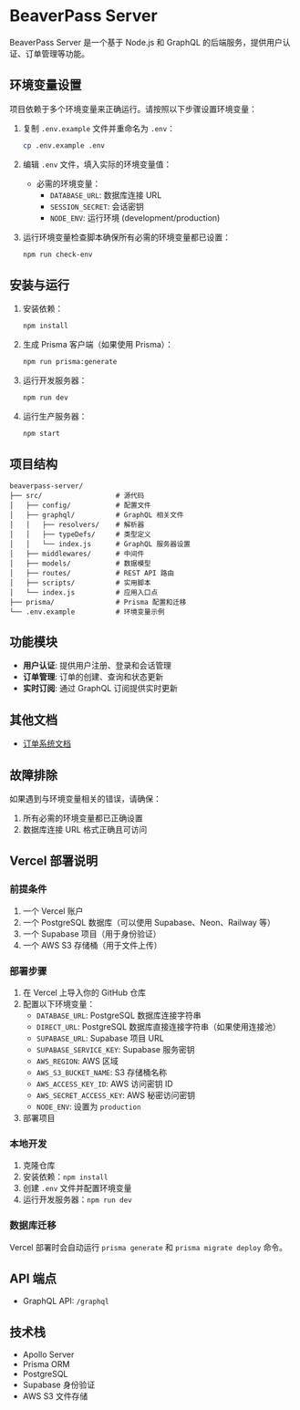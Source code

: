 # BeaverPass Server

BeaverPass Server 是一个基于 Node.js 和 GraphQL 的后端服务，提供用户认证、订单管理等功能。

## 环境变量设置

项目依赖于多个环境变量来正确运行。请按照以下步骤设置环境变量：

1. 复制 `.env.example` 文件并重命名为 `.env`：
   ```bash
   cp .env.example .env
   ```

2. 编辑 `.env` 文件，填入实际的环境变量值：
   - 必需的环境变量：
     - `DATABASE_URL`: 数据库连接 URL
     - `SESSION_SECRET`: 会话密钥
     - `NODE_ENV`: 运行环境 (development/production)

3. 运行环境变量检查脚本确保所有必需的环境变量都已设置：
   ```bash
   npm run check-env
   ```

## 安装与运行

1. 安装依赖：
   ```bash
   npm install
   ```

2. 生成 Prisma 客户端（如果使用 Prisma）：
   ```bash
   npm run prisma:generate
   ```

3. 运行开发服务器：
   ```bash
   npm run dev
   ```

4. 运行生产服务器：
   ```bash
   npm start
   ```

## 项目结构

```
beaverpass-server/
├── src/                  # 源代码
│   ├── config/           # 配置文件
│   ├── graphql/          # GraphQL 相关文件
│   │   ├── resolvers/    # 解析器
│   │   ├── typeDefs/     # 类型定义
│   │   └── index.js      # GraphQL 服务器设置
│   ├── middlewares/      # 中间件
│   ├── models/           # 数据模型
│   ├── routes/           # REST API 路由
│   ├── scripts/          # 实用脚本
│   └── index.js          # 应用入口点
├── prisma/               # Prisma 配置和迁移
└── .env.example          # 环境变量示例
```

## 功能模块

- **用户认证**: 提供用户注册、登录和会话管理
- **订单管理**: 订单的创建、查询和状态更新
- **实时订阅**: 通过 GraphQL 订阅提供实时更新

## 其他文档

- [订单系统文档](./README-orders.md)

## 故障排除

如果遇到与环境变量相关的错误，请确保：

1. 所有必需的环境变量都已正确设置
2. 数据库连接 URL 格式正确且可访问

## Vercel 部署说明

### 前提条件

1. 一个 Vercel 账户
2. 一个 PostgreSQL 数据库（可以使用 Supabase、Neon、Railway 等）
3. 一个 Supabase 项目（用于身份验证）
4. 一个 AWS S3 存储桶（用于文件上传）

### 部署步骤

1. 在 Vercel 上导入你的 GitHub 仓库
2. 配置以下环境变量：
   - `DATABASE_URL`: PostgreSQL 数据库连接字符串
   - `DIRECT_URL`: PostgreSQL 数据库直接连接字符串（如果使用连接池）
   - `SUPABASE_URL`: Supabase 项目 URL
   - `SUPABASE_SERVICE_KEY`: Supabase 服务密钥
   - `AWS_REGION`: AWS 区域
   - `AWS_S3_BUCKET_NAME`: S3 存储桶名称
   - `AWS_ACCESS_KEY_ID`: AWS 访问密钥 ID
   - `AWS_SECRET_ACCESS_KEY`: AWS 秘密访问密钥
   - `NODE_ENV`: 设置为 `production`
3. 部署项目

### 本地开发

1. 克隆仓库
2. 安装依赖：`npm install`
3. 创建 `.env` 文件并配置环境变量
4. 运行开发服务器：`npm run dev`

### 数据库迁移

Vercel 部署时会自动运行 `prisma generate` 和 `prisma migrate deploy` 命令。

## API 端点

- GraphQL API: `/graphql`

## 技术栈

- Apollo Server
- Prisma ORM
- PostgreSQL
- Supabase 身份验证
- AWS S3 文件存储 